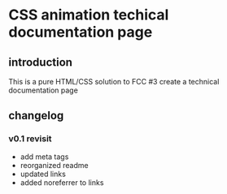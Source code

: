 # CSS animation techical documentation page

## introduction
This is a pure HTML/CSS solution to FCC #3 create a technical documentation page

## changelog

### v0.1 revisit
- add meta tags
- reorganized readme
- updated links
- added noreferrer to links